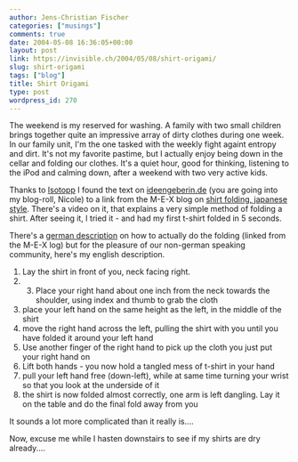 ```yaml
---
author: Jens-Christian Fischer
categories: ["musings"]
comments: true
date: 2004-05-08 16:36:05+00:00
layout: post
link: https://invisible.ch/2004/05/08/shirt-origami/
slug: shirt-origami
tags: ["blog"]
title: Shirt Origami
type: post
wordpress_id: 270
---
```


The weekend is my reserved for washing. A family with two small children brings together quite an impressive array of dirty clothes during one week. In our family unit, I'm the one tasked with the weekly fight againt entropy and dirt. It's not my favorite pastime, but I actually enjoy being down in the cellar and folding our clothes. It's a quiet hour, good for thinking, listening to the iPod and calming down, after a weekend with two very active kids.

Thanks to [Isotopp]( ) I found the text on [ideengeberin.de](https://ideengeberin.de/blog/artikel-17.html) (you are going into my blog-roll, Nicole) to a link from the M-E-X blog on [shirt folding, japanese style](https://www.m-e-x.de/blog/archive/001712.html). There's a video on it, that explains a very simple method of folding a shirt. After seeing it, I tried it - and had my first t-shirt folded in 5 seconds.

There's a [german description](https://beissholz.de/pivot/artikel-368.html#body) on how to actually do the folding (linked from the M-E-X log) but for the pleasure of our non-german speaking community, here's my english description.



  1. Lay the shirt in front of you, neck facing right.
  2.   3. Place your right hand about one inch from the neck towards the shoulder, using index and thumb to grab the cloth
  4. place your left hand on the same height as the left, in the middle of the shirt
  5. move the right hand across the left, pulling the shirt with you until you have folded it around your left hand
  6. Use another finger of the right hand to pick up the cloth you just put your right hand on
  7. Lift both hands - you now hold a tangled mess of t-shirt in your hand
  8. pull your left hand free (down-left), while at same time turning your wrist so that you look at the underside of it
  9. the shirt is now folded almost correctly, one arm is left dangling. Lay it on the table and do the final fold away from you

It sounds a lot more complicated than it really is....

Now, excuse me while I hasten downstairs to see if my shirts are dry already....
